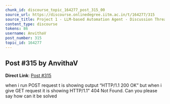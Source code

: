 ```yaml
---
chunk_id: discourse_topic_164277_post_315_00
source_url: https://discourse.onlinedegree.iitm.ac.in/t/164277/315
source_title: Project 1 - LLM-based Automation Agent - Discussion Thread [TDS Jan 2025]
content_type: discourse
tokens: 86
username: AnvithaV
post_number: 315
topic_id: 164277
---
```


## Post #315 by AnvithaV

**Direct Link**: [Post #315](https://discourse.onlinedegree.iitm.ac.in/t/164277/315)

when i run POST request t is showing output “HTTP/1.1 200 OK” but when i give GET request it is showing HTTP/1.1" 404 Not Found. Can you please say how can it be solved
